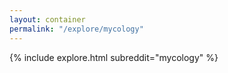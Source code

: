 ```yaml
---
layout: container
permalink: "/explore/mycology"
---
```


<link rel="stylesheet" type="text/css" href="/static/css/explore.css">
{% include explore.html subreddit="mycology" %}
